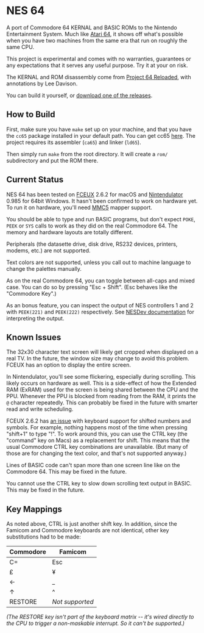 # NES 64
A port of Commodore 64 KERNAL and BASIC ROMs to the Nintendo Entertainment System. Much like [Atari 64](https://github.com/unbibium/atari64), it shows off what's possible when you have two machines from the same era that run on roughly the same CPU.

This project is experimental and comes with no warranties, guarantees or any expectations that it serves any useful purpose. Try it at your on risk.

The KERNAL and ROM disassembly come from [Project 64 Reloaded](https://github.com/Project-64/reloaded), with annotations by Lee Davison.

You can build it yourself, or [download one of the releases](https://github.com/calcwatch/nes64/releases).

## How to Build
First, make sure you have `make` set up on your machine, and that you have the `cc65` package installed in your default path. You can get cc65 [here](https://cc65.github.io/). The project requires its assembler (`ca65`) and linker (`ld65`).

Then simply run `make` from the root directory. It will create a `rom/` subdirectory and put the ROM there.

## Current Status

NES 64 has been tested on [FCEUX](https://fceux.com/) 2.6.2 for macOS and [Nintendulator](https://www.qmtpro.com/~nes/nintendulator) 0.985 for 64bit Windows. It hasn't been confirmed to work on hardware yet. To run it on hardware, you'll need [MMC5](https://wiki.nesdev.org/w/index.php/MMC5) mapper support.

You should be able to type and run BASIC programs, but don't expect `POKE`, `PEEK` or `SYS` calls to work as they did on the real Commodore 64. The memory and hardware layouts are totally different.

Peripherals (the datasette drive, disk drive, RS232 devices, printers, modems, etc.) are not supported.

Text colors are not supported, unless you call out to machine language to change the palettes manually.

As on the real Commodore 64, you can toggle between all-caps and mixed case. You can do so by pressing "Esc + Shift". (Esc behaves like the "Commodore Key".)

As an bonus feature, you can inspect the output of NES controllers 1 and 2 with `PEEK(221)` and `PEEK(222)` respectively. See [NESDev documentation](https://wiki.nesdev.org/w/index.php?title=Controller_reading_code) for interpreting the output.

## Known Issues

The 32x30 character text screen will likely get cropped when displayed on a real TV. In the future, the window size may change to avoid this problem. FCEUX has an option to display the entire screen.

In Nintendulator, you'll see some flickering, especially during scrolling. This likely occurs on hardware as well. This is a side-effect of how the Extended RAM (ExRAM) used for the screen is being shared between the CPU and the PPU. Whenever the PPU is blocked from reading from the RAM, it prints the `@` character repeatedly. This can probably be fixed in the future with smarter read and write scheduling.

FCEUX 2.6.2 has [an issue](https://github.com/TASEmulators/fceux/issues/464) with keyboard support for shifted numbers and symbols. For example, nothing happens most of the time when pressing "shift+1" to type "!". To work around this, you can use the CTRL key (the "command" key on Macs) as a replacement for shift. This means that the usual Commodore CTRL key combinations are unavailable. (But many of those are for changing the text color, and that's not supported anyway.)

Lines of BASIC code can't span more than one screen line like on the Commodore 64. This may be fixed in the future.

You cannot use the CTRL key to slow down scrolling text output in BASIC. This may be fixed in the future.

## Key Mappings

As noted above, CTRL is just another shift key. In addition, since the Famicom and Commodore keyboards are not identical, other key substitutions had to be made:

| Commodore | Famicom |
| --- | -- |
| C= | Esc |
| £ | ¥ |
| ← | _ |
| ↑ | ^ |
| RESTORE | _Not supported_ |

_(The RESTORE key isn't part of the keyboard matrix -- it's wired directly to the CPU to trigger a non-maskable interrupt. So it can't be supported.)_
